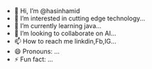- 👋 Hi, I’m @hasinhamid
- 👀 I’m interested in cutting edge technology...
- 🌱 I’m currently learning java...
- 💞️ I’m looking to collaborate on AI...
- 📫 How to reach me linkdin,Fb,IG...
- 😄 Pronouns: ...
- ⚡ Fun fact: ...

<!---
hasinhamid/hasinhamid is a ✨ special ✨ repository because its `README.md` (this file) appears on your GitHub profile.
You can click the Preview link to take a look at your changes.
--->
